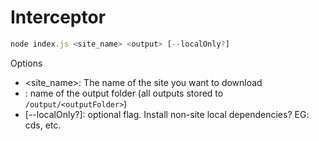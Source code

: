 # Interceptor

```js
node index.js <site_name> <output> [--localOnly?]
```

Options
- <site_name>: The name of the site you want to download
- <output>: name of the output folder (all outputs stored to `/output/<outputFolder>`)
- [--localOnly?]: optional flag. Install non-site local dependencies? EG: cds, etc.